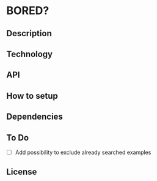 # BORED?

## Description

## Technology

## API

## How to setup

## Dependencies

## To Do

- [ ] Add possibility to exclude already searched examples

## License
